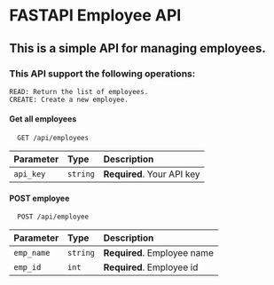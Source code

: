 # FASTAPI Employee API

## This is a simple API for managing employees.

### This API support the following operations:
    READ: Return the list of employees.
    CREATE: Create a new employee.
#### Get all employees

```http
  GET /api/employees
```

| Parameter  | Type     | Description                 |
| :--------  | :------- | :-------------------------  |
| `api_key`  | `string` | **Required**. Your API key  |


#### POST employee

```http
  POST /api/employee
```

| Parameter  | Type     | Description                 |
| :--------  | :------- | :-------------------------  |
| `emp_name` | `string` | **Required**. Employee name |
| `emp_id`   | `int`    | **Required**. Employee id   |
